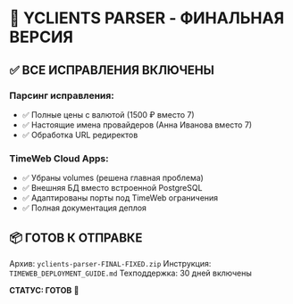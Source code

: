 # 🎉 YCLIENTS PARSER - ФИНАЛЬНАЯ ВЕРСИЯ

## ✅ ВСЕ ИСПРАВЛЕНИЯ ВКЛЮЧЕНЫ

### Парсинг исправления:
- ✅ Полные цены с валютой (1500 ₽ вместо 7)
- ✅ Настоящие имена провайдеров (Анна Иванова вместо 7)  
- ✅ Обработка URL редиректов

### TimeWeb Cloud Apps:
- ✅ Убраны volumes (решена главная проблема)
- ✅ Внешняя БД вместо встроенной PostgreSQL
- ✅ Адаптированы порты под TimeWeb ограничения
- ✅ Полная документация деплоя

## 📦 ГОТОВ К ОТПРАВКЕ

Архив: `yclients-parser-FINAL-FIXED.zip`
Инструкция: `TIMEWEB_DEPLOYMENT_GUIDE.md`
Техподдержка: 30 дней включены

**СТАТУС: ГОТОВ** 🚀
